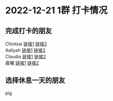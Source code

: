 # 2022-12-21 1群 打卡情况
## 完成打卡的朋友
Chintsai [链接1](http://mmbiz.qpic.cn/mmbiz_jpg/fKBOEML39zpb3nKyvuviaMvb6X2AaPgoVa9B0ic5UgIibPdQW6f2PMbIK3Ibx4HRPJ5ccQhicsHr4CqyEvzVtJPDyw/0) [链接2](http://mmbiz.qpic.cn/mmbiz_jpg/fKBOEML39zpb3nKyvuviaMvb6X2AaPgoVdqOrv16yDW9605IFUeHKqvoJhLCpTCfJynAGndsRt5JMIc8QVS5Ivg/0) <br>Aaliyah [链接1](http://mmbiz.qpic.cn/mmbiz_jpg/aBaDwGIjEcGcibWh7iaibX07FSACwyp1mk5qmZdVCeelUia36CSeoSTgXFcND5AduymO8BUcHtmOkplOJGich1UZG8Q/0) [链接2](http://mmbiz.qpic.cn/mmbiz_jpg/aBaDwGIjEcGcibWh7iaibX07FSACwyp1mk501zFNOm8dQn1Q7y5wQlpnicRnNTwFMwwIBs9HeZba87VklrIDVnVVmw/0) <br>Claudia [链接1](http://mmbiz.qpic.cn/mmbiz_jpg/EqM704vBbWCCD5Rib9z3zBmCftlUSKJRqa3qpibehBM007slEwLcTJImibTobKYAXc1R0K9LepLTEhw04X43korcw/0) [链接2](http://mmbiz.qpic.cn/mmbiz_jpg/EqM704vBbWCCD5Rib9z3zBmCftlUSKJRqad2YEay5kLSgPibWLUZ8U5Kt0tawSHpYNRuFufCF10naBfIOibicNxzTw/0) <br>晨曦 [链接1](http://mmbiz.qpic.cn/mmbiz_jpg/4rYayDxu0jXpibadVyAeVJ4EVwdHicx2QNAgicYxyomyHhH0xzwQxKWoL3Jsic2nS73BratSd1LYMibtHCib7n5xCPew/0) [链接2](http://mmbiz.qpic.cn/mmbiz_jpg/4rYayDxu0jXpibadVyAeVJ4EVwdHicx2QNsCnAvicoxI8OZC59cU6xtialON4dibstpUmxsMOIxA3KVsFprlBXkmyMw/0) <br>
## 选择休息一天的朋友
pig

